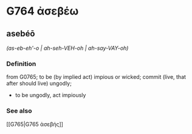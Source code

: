 # G764 ἀσεβέω

## asebéō

_(as-eb-eh'-o | ah-seh-VEH-oh | ah-say-VAY-oh)_

### Definition

from G0765; to be (by implied act) impious or wicked; commit (live, that after should live) ungodly; 

- to be ungodly, act impiously

### See also

[[G765|G765 ἀσεβής]]
